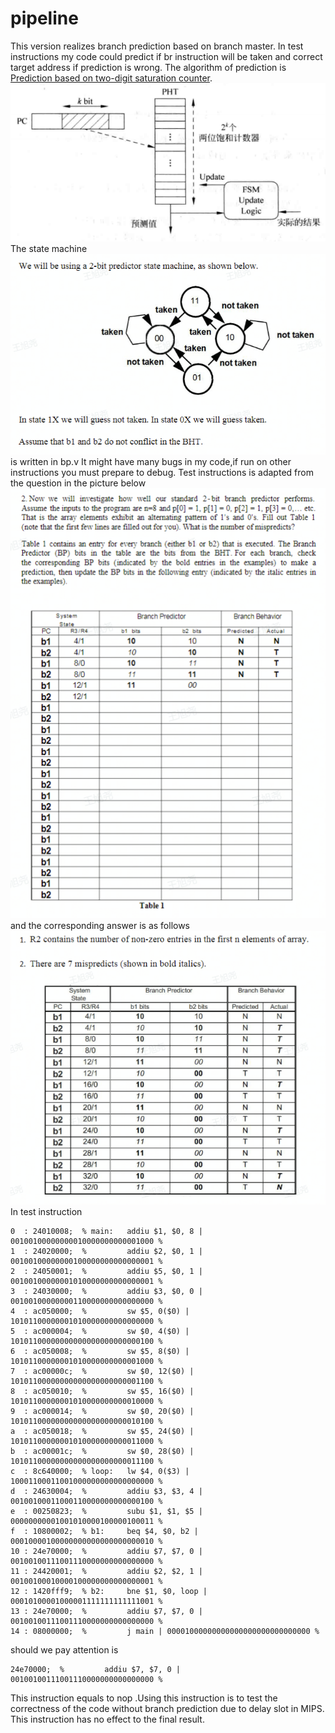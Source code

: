 # pipeline
This version realizes branch prediction based on branch master. In test instructions my code could predict if br instruction will be taken and correct target address if prediction is wrong.
The algorithm of prediction is [Prediction based on two-digit saturation counter](https://zhuanlan.zhihu.com/p/490749315). ![stretch map](image/theory%20of%20bp.png)
The state machine![state machine](image/state%20machine.png) is written in bp.v
It might have many bugs in my code,if run on other instructions you must prepare to debug.
Test instructions is adapted from the question in the picture below
![question](image/question.png)
and the corresponding answer is as follows
![answer](image/answer.png)
In test instruction
```
0  : 24010008;  % main:   addiu $1, $0, 8 | 00100100000000010000000000001000 %
1  : 24020000;  %         addiu $2, $0, 1 | 00100100000000100000000000000001 %
2  : 24050001;  %         addiu $5, $0, 1 | 00100100000001010000000000000001 %
3  : 24030000;  %         addiu $3, $0, 0 | 00100100000000110000000000000000 %
4  : ac050000;  %         sw $5, 0($0) | 10101100000001010000000000000000 %
5  : ac000004;  %         sw $0, 4($0) | 10101100000000000000000000000100 %
6  : ac050008;  %         sw $5, 8($0) | 10101100000001010000000000001000 %
7  : ac00000c;  %         sw $0, 12($0) | 10101100000000000000000000001100 %
8  : ac050010;  %         sw $5, 16($0) | 10101100000001010000000000010000 %
9  : ac000014;  %         sw $0, 20($0) | 10101100000000000000000000010100 %
a  : ac050018;  %         sw $5, 24($0) | 10101100000001010000000000011000 %
b  : ac00001c;  %         sw $0, 28($0) | 10101100000000000000000000011100 %
c  : 8c640000;  % loop:   lw $4, 0($3) | 10001100011001000000000000000000 %
d  : 24630004;  %         addiu $3, $3, 4 | 00100100011000110000000000000100 %
e  : 00250823;  %         subu $1, $1, $5 | 00000000001001010000100000100011 %
f  : 10800002;  % b1:     beq $4, $0, b2 | 00010000100000000000000000000010 %
10 : 24e70000;  %         addiu $7, $7, 0 | 00100100111001110000000000000000 %
11 : 24420001;  %         addiu $2, $2, 1 | 00100100010000100000000000000001 %
12 : 1420fff9;  % b2:     bne $1, $0, loop | 00010100001000001111111111111001 %
13 : 24e70000;  %         addiu $7, $7, 0 | 00100100111001110000000000000000 %
14 : 08000000;  %         j main | 00001000000000000000000000000000 %
```
should we pay attention is 
```
24e70000;  %         addiu $7, $7, 0 | 00100100111001110000000000000000 %
```
This instruction equals to nop .Using this instruction is to test the correctness of the code without branch prediction due to delay slot in MIPS. This instruction has no effect to the final result.
